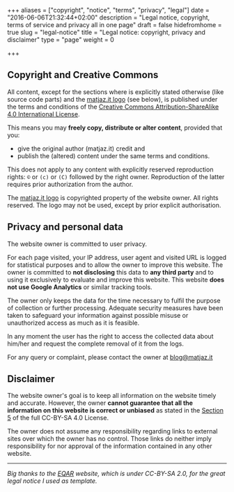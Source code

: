 +++
aliases = ["copyright", "notice", "terms", "privacy", "legal"]
date = "2016-06-06T21:32:44+02:00"
description = "Legal notice, copyright, terms of service and privacy all in one page"
draft = false
hidefromhome = true
slug = "legal-notice"
title = "Legal notice: copyright, privacy and disclaimer"
type = "page"
weight = 0

+++

## Copyright and Creative Commons

All content, except for the sections where is explicitly stated otherwise (like
source code parts) and the [matjaz.it logo](/images/matjaz_it_logo.png) (see
below), is published under the terms and conditions of the
[Creative Commons Attribution-ShareAlike 4.0 International License](https://creativecommons.org/licenses/by-sa/4.0/).

This means you may **freely copy, distribute or alter content**, provided that
you:

- give the original author (matjaz.it) credit and
- publish the (altered) content under the same terms and conditions.

This does not apply to any content with explicitly reserved reproduction rights:
`©` or `(c)` or `(C)` followed by the right owner. Reproduction of the latter
requires prior authorization from the author.

The [matjaz.it logo](/images/matjaz_it_logo.png) is copyrighted property of the
website owner. All rights reserved. The logo may not be used, except by prior
explicit authorisation.


## Privacy and personal data

The website owner is committed to user privacy.

For each page visited, your IP address, user agent and visited URL is logged for
statistical purposes and to allow the owner to improve this website. The owner
is committed to **not disclosing** this data to **any third party** and to using
it exclusively to evaluate and improve this website. This website **does not use
Google Analytics** or similar tracking tools.

The owner only keeps the data for the time necessary to fulfil the purpose of
collection or further processing. Adequate security measures have been taken to
safeguard your information against possible misuse or unauthorized access as
much as it is feasible.

In any moment the user has the right to access the collected data about him/her
and request the complete removal of it from the logs.

For any query or complaint, please contact the owner at <blog@matjaz.it>


## Disclaimer

The website owner's goal is to keep all information on the website timely and
accurate. However, the owner **cannot guarantee that all the information on this
website is correct or unbiased** as stated in the
[Section 5](https://creativecommons.org/licenses/by-sa/4.0/legalcode) of the
full CC-BY-SA 4.0 License.

The owner does not assume any responsibility regarding links to external sites
over which the owner has no control. Those links do neither imply responsibility
for nor approval of the information contained in any other website.


*******

_Big thanks to the [EQAR](https://www.eqar.eu/about/topnav/legal-notice.html)
website, which is under CC-BY-SA 2.0, for the great legal notice I used as
template._
